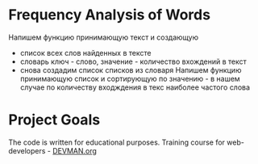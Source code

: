 # Frequency Analysis of Words

Напишем функцию принимающую текст и создающую 
 - список всех слов найденных в тексте
 - словарь ключ - слово, значение - количество вхождений в текст
 - снова создадим список списков из словаря
Напишем функцию принимающую список и сортирующую по значению - в нашем случае по количеству входждения в текс наиболее частого слова

# Project Goals

The code is written for educational purposes. Training course for web-developers - [DEVMAN.org](https://devman.org)
